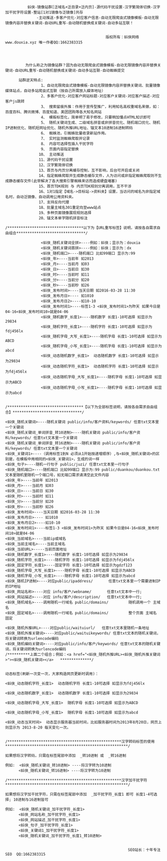 

              蚪侠-镜像站群[泛域名+泛目录+泛内页]-源代码干扰设置-汉字繁简体切换-汉字加干扰字符设置-整站[1对1镜像与泛镜像]共存
                  -主动推送-多客户优化-对应客户信息-自动无限爬虫式镜像模板-自动无限镜像内容并替换关键词-自动URL重写-自动随机替换成关键词-自动多站互联！


                                                 版权所有：蚪侠网络 www.douxia.xyz 唯一作者QQ:1662383315




             为什么称之为镜像站群？因为自动无限爬虫式镜像模板-自动无限镜像内容并替换关键词-自动URL重写-自动随机替换成关键词-自动多站互联-自动蜘蛛提交

          站群逆天特点:
                    1、自动无限爬虫式镜像模板-自动无限镜像内容并替换关键词、批量镜像媒体站点，自动多站爬虫式互联（按自己所需放入媒体地址）
                    2、多客户优化-对应客户网站标题-对应客户关键词-对应客户描述-对应客户js跳转
                    3、 搜索留痕外推：作用于宣传型推广，利用知名高权重域名来做，如：百度百科、腾讯微博、百度知道、美团团购等各大知名网站
                    4、 模板标签化，简单明了易于修改，只要稍加懂点HTML知识即可
                    5、 随机关键词生成、二级域名拼音或非拼音优化、随机端口优化、随机IP进制优化、随机短网址优化、随机外推URL地址、锚文本10进制16进制转码
                    6、 蜘蛛池，引蜘蛛批量收录新站作用。
                    7、 实时监测蜘蛛爬取并记录 
                    8、 内容可选择性插入干扰字符
                    9、 页面内容指定替换
                   10、 主动推送
                   11、源代码干扰设置
                   12、汉字繁简体切换
                   13、首页与内页分离缓存控制，互不影响，后台可开启或关闭
                   14、指定蜘蛛爬取并生成静态缓存文件，人为访问或非指定蜘蛛爬取则不生成静态缓存文件(此举解决了各大搜索引擎蜘蛛来访而造成硬盘堵塞)
                   15、首页TDK规则 与 内页TDK规则分离调用，互不干涉
                   16、1对1指定【域名->目标站->资料夹】设置，当访问的域名为非指定域名时，自动泛镜像、自动调用公用资料夹。
                   17、支持反向代理
                   18、批量主域名301重定向至www站点
                   19、多种页面镜像展现规则选择
                   20、锚文本单字随机拼音标注
  
    /**********************************以下为【URL重写标签】说明，请按各自需求自由组合*******************************/
                             
                    <蚪侠_随机关键词全拼>----例如：蚪侠；显示为：douxia
                    <蚪侠_随机关键词首拼>----例如：蚪侠；显示为：dx
                    <蚪侠_随机端口>----随机端口 比如99端口 显示为:99 
                    <蚪侠_年>----当前年 如2013
                    <蚪侠_月>----当前月 如03
                    <蚪侠_日>----当前日 如30
                    <蚪侠_时>----当前时 如11
                    <蚪侠_分>----当前分 如20
                    <蚪侠_秒>----当前秒 如26
                    <蚪侠_发布时间>----当天日期 如2016-03-28 11:30
                    <蚪侠_发布月日>---- 如1010
                    <蚪侠_发布月日2>----如10-10
                    <蚪侠_发布时间1>----标签1-3 <蚪侠_发布时间1>为昨天 如果今日是04-16<蚪侠_发布时间10>就是04-06
                    <蚪侠_随机数字_长度1>----随机数字 长度1-10可选择 如显示为29834
                    <蚪侠_随机字符_长度1>----随机字符 长度1-10可选择 如显示为fdj456lx
                    <蚪侠_随机字母_大写_长度1>----随机字母 长度1-10可选择 如显示为ABCD
                    <蚪侠_随机字母_小写_长度1>----随机字母 长度1-10可选择 如显示为abcd
                    <蚪侠_动态随机数字_长度1>  动态随机数字 长度1-10可选择 如显示为29834
                    <蚪侠_动态随机字符_长度1>  动态随机字符 长度1-10可选择 如显示为fdj456lx
                    <蚪侠_动态随机字母_大写_长度1>----随机字母 长度1-10可选择 如显示为ABCD
                    <蚪侠_动态随机字母_小写_长度1>----随机字母 长度1-10可选择 如显示为abcd


    /**********************************【以下为全部标签说明，请按各自需求自由组合】*******************************/

    <蚪侠_随机关键词>----随机关键词 public/info/客户资料/keywords/ 任意txt文本里一个关键词
    <蚪侠_随机关键词_单词拼音_转10进制>----随机关键词 public/info/客户资料/keywords/ 任意txt文本里一个关键词
    <蚪侠_随机关键词_单词拼音_转16进制>----随机关键词 public/info/客户资料/keywords/ 任意txt文本里一个关键词
    <蚪侠_关键词1>----（调用标签1到N 必须从1开始按递增顺序）,与<蚪侠_随机关键词>的区别是，在模板中用相同的<蚪侠_关键词1>，生成的词一样
    <蚪侠_句子>----随机一行句子 public/juzi/ 任意txt文本里一行句子
    <蚪侠_随机端口>----随机端口 比如99端口 显示为:99 public/duankou/duankou.txt文本里随机里随机一个端口号，如无端口需求请清空此文件内容
    <蚪侠_年>----当前年 如2013
    <蚪侠_月>----当前月 如03
    <蚪侠_日>----当前日 如30
    <蚪侠_时>----当前时 如11
    <蚪侠_分>----当前分 如20
    <蚪侠_秒>----当前秒 如26
    <蚪侠_发布时间>----当天日期 如2016-03-28 11:30
    <蚪侠_发布月日>---- 如1010
    <蚪侠_发布月日2>----如10-10
    <蚪侠_发布时间1>----标签1-3 <蚪侠_发布时间1>为昨天 如果今日是04-16<蚪侠_发布时间10>就是04-06
    <蚪侠_当前域名>----当前ip或域名
    <蚪侠_当前主域名>----当前主域名
    <蚪侠_当前URL>-----当前页面地址
    <蚪侠_随机数字_长度1>----随机数字 长度1-10可选择 如显示为29834
    <蚪侠_随机字符_长度1>----随机字符 长度1-10可选择 如显示为fdj456lx
    <蚪侠_固定字符_长度1>----固定字符 长度1-10可选择 如显示为gdzf123
    <蚪侠_随机字母_大写_长度1>----随机字母 长度1-10可选择 如显示为ABCD
    <蚪侠_随机字母_小写_长度1>----随机字母 长度1-10可选择 如显示为abcd
    <蚪侠_随机IP进制>----对应public/ipaddress/       任意txt文本里一个需要进制IP的IP地址
    <蚪侠_网站名称>----对应 info/客户/webname/       任意txt文本中一行;
    <蚪侠_网站描述>----对应 info/客户/description/   任意txt文本中一行;
    <蚪侠_随机域名>----调用随机一行域名 public/domains/         随机调用一个 主域名
    <蚪侠_固定域名>----调用随机一行域名 public/domains/         整个页面 主域名 固定

    <蚪侠_随机外推URL>----对应public/waituiurl/   任意txt文本里随机一条地址
    <蚪侠_随机外推关键词>----对应public/waituikeywords/ 任意txt文本的随机关键词，将关键词转换为urlencode编码
    <蚪侠_随机编码关键词>----对应public/info/客户/keywords/ 任意txt文本的随机关键词，将关键词转换为urlencode编码
    /**********上面二个组合；例如：<a href="<蚪侠_随机外推URL><蚪侠_随机外推关键词>"><蚪侠_随机关键词></a>   **************/


    动态标签(刷新一次变一次，大家构造网页更新时调用)：

    <蚪侠_动态随机字符_长度1>  动态随机字符 长度1-10可选择 如显示为fdj456lx

    <蚪侠_动态随机数字_长度1>  动态随机数字 长度1-10可选择 如显示为29834

    <蚪侠_动态随机字母_大写_长度1>  随机字母 长度1-10可选择 如显示为ABCD

    <蚪侠_动态随机字母_小写_长度1>  随机字母 长度1-10可选择 如显示为abcd

    <蚪侠_动态当天时间>  动态显示服务器当前时间，比如服务器时间为2013年8月20日，网页上则显示为 2013-8-20 每天变化一次。


    /***************************************************汉字转码标签的使用*******************************************************/

    如果想将汉字转码，只需在标签尾部中添加  _转10进制 或  _转16进制

    例如:  <蚪侠_随机关键词_转10进制> ----将汉字转为10进制
          <蚪侠_随机关键词_转16进制> ----将汉字转为10进制

    /***************************************************汉字加干扰字符*******************************************************/

    如果想将汉字加干扰字符，只需在标签尾部中添加  _加干扰字符_长度1 即可 长度1-4可选择; 10进制与16进制皆可

    例如:  <蚪侠_随机关键词_加干扰字符_长度1>
          <蚪侠_网站名称_加干扰字符_长度1>
          <蚪侠_网站描述_加干扰字符_长度1>
          <蚪侠_句子_加干扰字符_长度1>
          <蚪侠_关键词1_加干扰字符_长度1>
          <蚪侠_随机关键词_加干扰字符_长度1_转10进制>


                                                           SEO站长：十年专注SEO  QQ:1662383315
